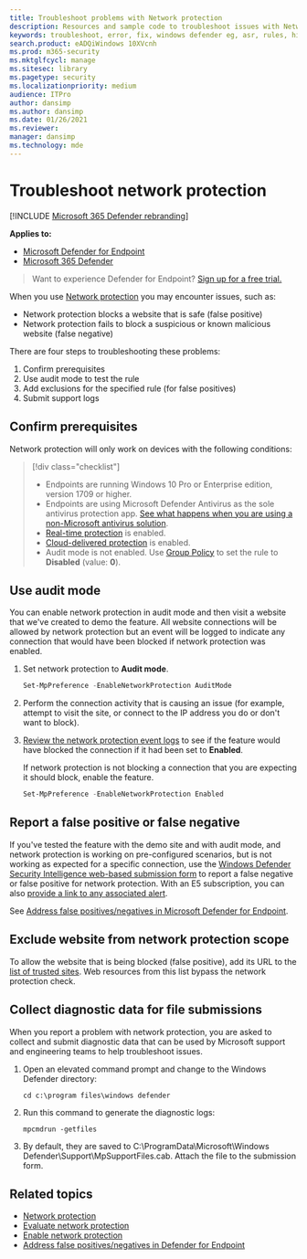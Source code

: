 ```yaml
---
title: Troubleshoot problems with Network protection
description: Resources and sample code to troubleshoot issues with Network protection in Microsoft Defender Advanced Threat Protection (Microsoft Defender ATP).
keywords: troubleshoot, error, fix, windows defender eg, asr, rules, hips, troubleshoot, audit, exclusion, false positive, broken, blocking, microsoft defender atp, microsoft defender advanced threat protection
search.product: eADQiWindows 10XVcnh
ms.prod: m365-security
ms.mktglfcycl: manage
ms.sitesec: library
ms.pagetype: security
ms.localizationpriority: medium
audience: ITPro
author: dansimp
ms.author: dansimp
ms.date: 01/26/2021
ms.reviewer: 
manager: dansimp
ms.technology: mde
---
```


# Troubleshoot network protection

[!INCLUDE [Microsoft 365 Defender rebranding](../../includes/microsoft-defender.md)]


**Applies to:**
- [Microsoft Defender for Endpoint](https://go.microsoft.com/fwlink/p/?linkid=2146631)
- [Microsoft 365 Defender](https://go.microsoft.com/fwlink/?linkid=2118804)

> Want to experience Defender for Endpoint? [Sign up for a free trial.](https://www.microsoft.com/microsoft-365/windows/microsoft-defender-atp?ocid=docs-wdatp-pullalerts-abovefoldlink) 

When you use [Network protection](network-protection.md) you may encounter issues, such as:

- Network protection blocks a website that is safe (false positive)
- Network protection fails to block a suspicious or known malicious website (false negative)

There are four steps to troubleshooting these problems:

1. Confirm prerequisites
2. Use audit mode to test the rule
3. Add exclusions for the specified rule (for false positives)
4. Submit support logs

## Confirm prerequisites

Network protection will only work on devices with the following conditions:

>[!div class="checklist"]
> - Endpoints are running Windows 10 Pro or Enterprise edition, version 1709 or higher.
> - Endpoints are using Microsoft Defender Antivirus as the sole antivirus protection app. [See what happens when you are using a non-Microsoft antivirus solution](../microsoft-defender-antivirus/microsoft-defender-antivirus-compatibility.md).
> - [Real-time protection](../microsoft-defender-antivirus/configure-real-time-protection-microsoft-defender-antivirus.md) is enabled.
> - [Cloud-delivered protection](../microsoft-defender-antivirus/enable-cloud-protection-microsoft-defender-antivirus.md) is enabled.
> - Audit mode is not enabled. Use [Group Policy](enable-network-protection.md#group-policy) to set the rule to **Disabled** (value: **0**).

## Use audit mode

You can enable network protection in audit mode and then visit a website that we've created to demo the feature. All website connections will be allowed by network protection but an event will be logged to indicate any connection that would have been blocked if network protection was enabled.

1. Set network protection to **Audit mode**.

   ```PowerShell
   Set-MpPreference -EnableNetworkProtection AuditMode
   ```

2. Perform the connection activity that is causing an issue (for example, attempt to visit the site, or connect to the IP address you do or don't want to block).

3. [Review the network protection event logs](network-protection.md#review-network-protection-events-in-windows-event-viewer) to see if the feature would have blocked the connection if it had been set to **Enabled**.
   
   If network protection is not blocking a connection that you are expecting it should block, enable the feature.

   ```PowerShell
   Set-MpPreference -EnableNetworkProtection Enabled
   ```

## Report a false positive or false negative

If you've tested the feature with the demo site and with audit mode, and network protection is working on pre-configured scenarios, but is not working as expected for a specific connection, use the [Windows Defender Security Intelligence web-based submission form](https://www.microsoft.com/wdsi/filesubmission) to report a false negative or false positive for network protection. With an E5 subscription, you can also [provide a link to any associated alert](../microsoft-defender-atp/alerts-queue.md).

See [Address false positives/negatives in Microsoft Defender for Endpoint](https://docs.microsoft.com/windows/security/threat-protection/microsoft-defender-atp/defender-endpoint-false-positives-negatives).

## Exclude website from network protection scope

To allow the website that is being blocked (false positive), add its URL to the [list of trusted sites](https://blogs.msdn.microsoft.com/asiatech/2014/08/19/how-to-add-web-sites-to-trusted-sites-via-gpo-from-dc-installed-ie10-or-higher-ie-version/). Web resources from this list bypass the network protection check.

## Collect diagnostic data for file submissions

When you report a problem with network protection, you are asked to collect and submit diagnostic data that can be used by Microsoft support and engineering teams to help troubleshoot issues.

1. Open an elevated command prompt and change to the Windows Defender directory:

   ```console
   cd c:\program files\windows defender
   ```

2. Run this command to generate the diagnostic logs:

   ```console
   mpcmdrun -getfiles
   ```

3. By default, they are saved to C:\ProgramData\Microsoft\Windows Defender\Support\MpSupportFiles.cab. Attach the file to the submission form.

## Related topics

- [Network protection](network-protection.md)
- [Evaluate network protection](evaluate-network-protection.md)
- [Enable network protection](enable-network-protection.md)
- [Address false positives/negatives in Defender for Endpoint](https://docs.microsoft.com/windows/security/threat-protection/microsoft-defender-atp/defender-endpoint-false-positives-negatives)
